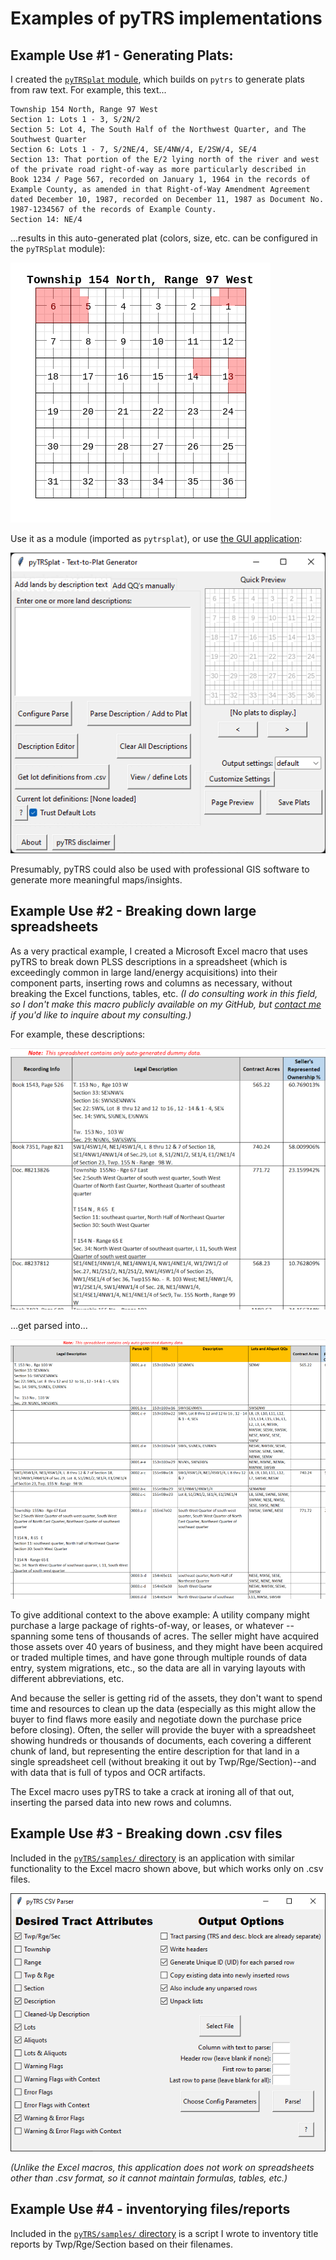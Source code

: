 # Examples of pyTRS implementations


## Example Use #1 - Generating Plats:
I created the [`pyTRSplat` module](https://github.com/JamesPImes/pyTRSplat), which builds on `pytrs` to generate plats from raw text. For example, this text...

```
Township 154 North, Range 97 West
Section 1: Lots 1 - 3, S/2N/2
Section 5: Lot 4, The South Half of the Northwest Quarter, and The Southwest Quarter
Section 6: Lots 1 - 7, S/2NE/4, SE/4NW/4, E/2SW/4, SE/4
Section 13: That portion of the E/2 lying north of the river and west of the private road right-of-way as more particularly described in Book 1234 / Page 567, recorded on January 1, 1964 in the records of Example County, as amended in that Right-of-Way Amendment Agreement dated December 10, 1987, recorded on December 11, 1987 as Document No. 1987-1234567 of the records of Example County.
Section 14: NE/4
```
...results in this auto-generated plat (colors, size, etc. can be configured in the `pyTRSplat` module):

![pyTRSplat 02](assets/sample_plat_02.png)

Use it as a module (imported as `pytrsplat`), or use [the GUI application](https://github.com/JamesPImes/pyTRSplat#included-gui-application):

![pyTRSplat 02](assets/plat_gui_01.gif)

Presumably, pyTRS could also be used with professional GIS software to generate more meaningful maps/insights.


## Example Use #2 - Breaking down large spreadsheets
As a very practical example, I created a Microsoft Excel macro that uses pyTRS to break down PLSS descriptions in a spreadsheet (which is exceedingly common in large land/energy acquisitions) into their component parts, inserting rows and columns as necessary, without breaking the Excel functions, tables, etc. *(I do consulting work in this field, so I don't make this macro publicly available on my GitHub, but [contact me](mailto:jamesimes@gmail.com) if you'd like to inquire about my consulting.)*

For example, these descriptions:

![pyTRS Excel Macro 01](assets/pyTRS_excel_01.png)

...get parsed into...

![pyTRS Excel Macro 01](assets/pyTRS_excel_02.png)


To give additional context to the above example: A utility company might purchase a large package of rights-of-way, or leases, or whatever -- spanning some tens of thousands of acres.  The seller might have acquired those assets over 40 years of business, and they might have been acquired or traded multiple times, and have gone through multiple rounds of data entry, system migrations, etc., so the data are all in varying layouts with different abbreviations, etc.

And because the seller is getting rid of the assets, they don't want to spend time and resources to clean up the data (especially as this might allow the buyer to find flaws more easily and negotiate down the purchase price before closing). Often, the seller will provide the buyer with a spreadsheet showing hundreds or thousands of documents, each covering a different chunk of land, but representing the entire description for that land in a single spreadsheet cell (without breaking it out by Twp/Rge/Section)--and with data that is full of typos and OCR artifacts.

The Excel macro uses pyTRS to take a crack at ironing all of that out, inserting the parsed data into new rows and columns.


## Example Use #3 - Breaking down .csv files

Included in the [`pyTRS/samples/` directory](https://github.com/JamesPImes/pyTRS/tree/master/samples/csv_parser) is an application with similar functionality to the Excel macro shown above, but which works only on .csv files.

![](assets/csv_ss01.png)

*(Unlike the Excel macros, this application does not work on spreadsheets other than .csv format, so it cannot maintain formulas, tables, etc.)*


## Example Use #4 - inventorying files/reports

Included in the [`pyTRS/samples/` directory](https://github.com/JamesPImes/pyTRS/tree/master/samples/file_inventory) is a script I wrote to inventory title reports by Twp/Rge/Section based on their filenames.